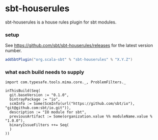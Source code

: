 sbt-houserules
==============

sbt-houserules is a house rules plugin for sbt modules.

### setup

See https://github.com/sbt/sbt-houserules/releases for the latest version number.

```scala
addSbtPlugin("org.scala-sbt" % "sbt-houserules" % "X.Y.Z")
```

### what each build needs to supply

```
import com.typesafe.tools.mima.core._, ProblemFilters._

inThisBuild(Seq(
  git.baseVersion := "0.1.0",
  bintrayPackage := "io",
  scmInfo := Some(ScmInfo(url("https://github.com/sbt/io"), "git@github.com:sbt/io.git")),
  description := "IO module for sbt",
  previousArtifact := Some(organization.value %% moduleName.value % "1.0.0"),
  binaryIssueFilters ++= Seq(
  )
))
```
